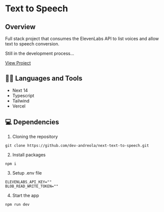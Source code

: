 # Text to Speech

## Overview

Full stack project that consumes the ElevenLabs API to list voices and allow text to speech conversion.

Still in the development process...

[View Project](https://next-text-to-speech.vercel.app/)

## 👨‍🔧 Languages and Tools

- Next 14
- Typescript
- Tailwind
- Vercel

## 💻 Dependencies

1. Cloning the repository

```shell
git clone https://github.com/dev-andreola/next-text-to-speech.git
```

2. Install packages

```shell
npm i
```

3. Setup .env file

```shell
ELEVENLABS_API_KEY=""
BLOB_READ_WRITE_TOKEN=""
```

4. Start the app

```shell
npm run dev
```
